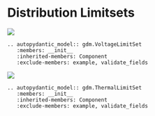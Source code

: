 # Distribution Limitsets

[![](../../models/VoltageLimitSet.svg)](../../models/VoltageLimitSet.svg)

```{eval-rst}
.. autopydantic_model:: gdm.VoltageLimitSet
   :members: __init__
   :inherited-members: Component
   :exclude-members: example, validate_fields
```

[![](../../models/ThermalLimitSet.svg)](../../models/ThermalLimitSet.svg)

```{eval-rst}
.. autopydantic_model:: gdm.ThermalLimitSet
   :members: __init__
   :inherited-members: Component
   :exclude-members: example, validate_fields
```